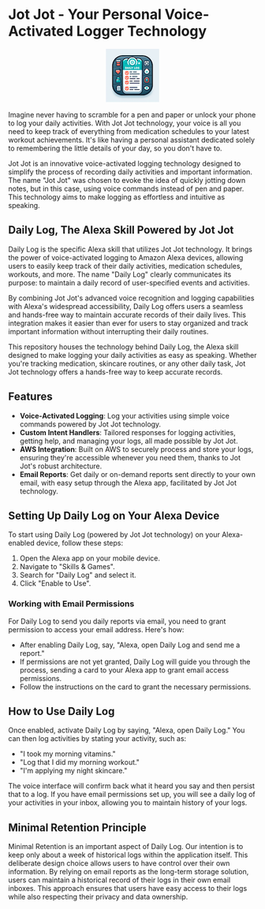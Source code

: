 # Jot Jot - Your Personal Voice-Activated Logger Technology

<p align="center">
  <img src="./assets/DailyLog-SmallIcon.png" alt="Daily Log Icon">
</p>

Imagine never having to scramble for a pen and paper or unlock your phone to log your daily activities. With Jot Jot technology, your voice is all you need to keep track of everything from medication schedules to your latest workout achievements. It's like having a personal assistant dedicated solely to remembering the little details of your day, so you don't have to.

Jot Jot is an innovative voice-activated logging technology designed to simplify the process of recording daily activities and important information. The name "Jot Jot" was chosen to evoke the idea of quickly jotting down notes, but in this case, using voice commands instead of pen and paper. This technology aims to make logging as effortless and intuitive as speaking.

## Daily Log, The Alexa Skill Powered by Jot Jot
Daily Log is the specific Alexa skill that utilizes Jot Jot technology. It brings the power of voice-activated logging to Amazon Alexa devices, allowing users to easily keep track of their daily activities, medication schedules, workouts, and more. The name "Daily Log" clearly communicates its purpose: to maintain a daily record of user-specified events and activities.

By combining Jot Jot's advanced voice recognition and logging capabilities with Alexa's widespread accessibility, Daily Log offers users a seamless and hands-free way to maintain accurate records of their daily lives. This integration makes it easier than ever for users to stay organized and track important information without interrupting their daily routines.

This repository houses the technology behind Daily Log, the Alexa skill designed to make logging your daily activities as easy as speaking. Whether you're tracking medication, skincare routines, or any other daily task, Jot Jot technology offers a hands-free way to keep accurate records.

## Features

- **Voice-Activated Logging**: Log your activities using simple voice commands powered by Jot Jot technology.
- **Custom Intent Handlers**: Tailored responses for logging activities, getting help, and managing your logs, all made possible by Jot Jot.
- **AWS Integration**: Built on AWS to securely process and store your logs, ensuring they're accessible whenever you need them, thanks to Jot Jot's robust architecture.
- **Email Reports**: Get daily or on-demand reports sent directly to your own email, with easy setup through the Alexa app, facilitated by Jot Jot technology.

## Setting Up Daily Log on Your Alexa Device

To start using Daily Log (powered by Jot Jot technology) on your Alexa-enabled device, follow these steps:

1. Open the Alexa app on your mobile device.
2. Navigate to "Skills & Games".
3. Search for "Daily Log" and select it.
4. Click "Enable to Use".

### Working with Email Permissions

For Daily Log to send you daily reports via email, you need to grant permission to access your email address. Here's how:

- After enabling Daily Log, say, "Alexa, open Daily Log and send me a report."
- If permissions are not yet granted, Daily Log will guide you through the process, sending a card to your Alexa app to grant email access permissions.
- Follow the instructions on the card to grant the necessary permissions.

## How to Use Daily Log

Once enabled, activate Daily Log by saying, "Alexa, open Daily Log." You can then log activities by stating your activity, such as:

- "I took my morning vitamins."
- "Log that I did my morning workout."
- "I'm applying my night skincare."

The voice interface will confirm back what it heard you say and then persist that to a log. If you have email permissions set up, you will see a daily log of your activities in your inbox, allowing you to maintain history of your logs. 

## Minimal Retention Principle
Minimal Retention is an important aspect of Daily Log. Our intention is to keep only about a week of historical logs within the application itself. This deliberate design choice allows users to have control over their own information. By relying on email reports as the long-term storage solution, users can maintain a historical record of their logs in their own email inboxes. This approach ensures that users have easy access to their logs while also respecting their privacy and data ownership.
